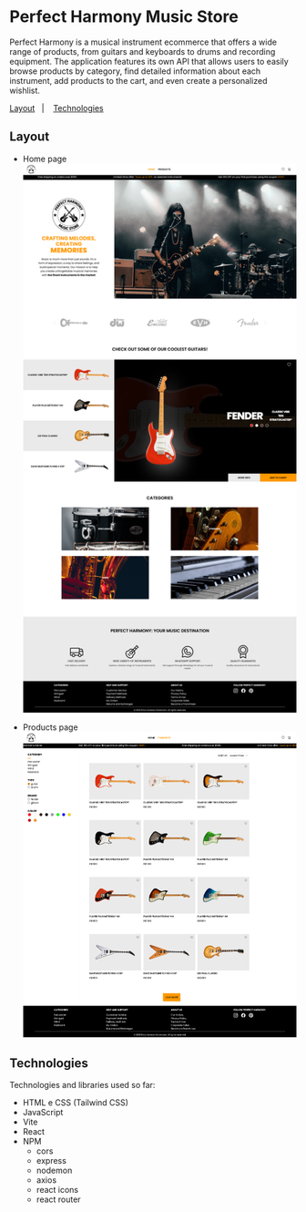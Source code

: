 # Perfect Harmony Music Store

<p>
  Perfect Harmony is a musical instrument ecommerce that offers a wide range of products, from guitars and keyboards to drums and recording equipment. The application features its own API that allows users to easily browse products by category, find detailed information about each instrument, add products to the cart, and even create a personalized wishlist. 
</p>

<p>
  <a href="#-layout">Layout</a>&nbsp;&nbsp;&nbsp;|&nbsp;&nbsp;&nbsp;
  <a href="#-technologies">Technologies</a>
</p>

## Layout

- Home page
  ![](client/src/assets/home-page.png)

- Products page
  ![](client/src/assets/products-page.png)

## Technologies

Technologies and libraries used so far:

- HTML e CSS (Tailwind CSS)
- JavaScript
- Vite
- React
- NPM
  - cors
  - express
  - nodemon
  - axios
  - react icons
  - react router
